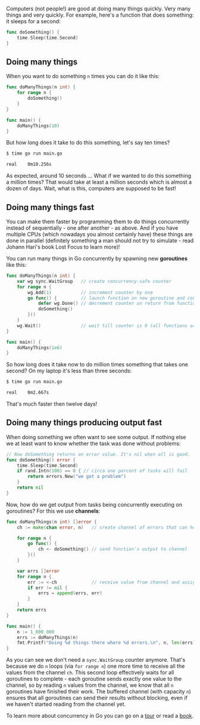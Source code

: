 Computers (not people!) are good at doing many things quickly. Very many things and very quickly. For example, here's a function that does something: it sleeps for a second:

```go
func doSomething() {
    time.Sleep(time.Second)
}
```

## Doing many things

When you want to do something `n` times you can do it like this:

```go
func doManyThings(n int) {
    for range n {
        doSomething()
    }
}

func main() {
    doManyThings(10)
}
```

But how long does it take to do this something, let's say ten times?

```sh
$ time go run main.go 

real    0m10.256s
```

As expected, around 10 seconds ... What if we wanted to do this something a million times? That would take at least a million seconds which is almost a dozen of days. Wait, what is this, computers are supposed to be fast!

## Doing many things fast

You can make them faster by programming them to do things concurrently instead of sequentially - one after another - as above. And if you have multiple CPUs (which nowadays you almost certainly have) these things are done in parallel (definitely something a man should not try to simulate - read Johann Hari's book Lost Focus to learn more)!

You can run many things in Go concurrently by spawning new **goroutines** like this:

```go
func doManyThings(n int) {
    var wg sync.WaitGroup   // create concurrency-safe counter
    for range n {
        wg.Add(1)           // increment counter by one
        go func() {         // launch function on new goroutine and continue
            defer wg.Done() // decrement counter on return from function
            doSomething()
        }()
    }
    wg.Wait()               // wait till counter is 0 (all functions are done)
}

func main() {
    doManyThings(1e6)
}
```

So how long does it take now to do million times something that takes one second? On my laptop it's less than three seconds:

```sh
$ time go run main.go 

real    0m2.667s
```

That's much faster then twelve days!

## Doing many things producing output fast

When doing something we often want to see some output. If nothing else we at least want to know whether the task was done without problems:

```go
// Now doSomething returns an error value. It's nil when all is good.
func doSomething() error {
    time.Sleep(time.Second)
    if rand.Intn(100) == 0 { // circa one percent of tasks will fail
        return errors.New("we got a problem")
    }
    return nil
}
```

Now, how do we get output from tasks being concurrently executing on goroutines? For this we use **channels**:

```go
func doManyThings(n int) []error {
    ch := make(chan error, n)   // create channel of errors that can hold n items

    for range n {
        go func() {
            ch <- doSomething() // send function's output to channel
        }()
    }

    var errs []error
    for range n {
        err := <-ch             // receive value from channel and assign it to err
        if err != nil {
            errs = append(errs, err)
        }
    }
    return errs
}

func main() {
    n := 1_000_000
    errs := doManyThings(n)
    fmt.Printf("Doing %d things there where %d errors.\n", n, len(errs))
}
```

As you can see we don't need a `sync.WaitGroup` counter anymore. That's because we do `n` loops (via `for range n`) one more time to receive all the values from the channel `ch`. This second loop effectively waits for all goroutines to complete - each goroutine sends exactly one value to the channel, so by reading `n` values from the channel, we know that all `n` goroutines have finished their work. The buffered channel (with capacity `n`) ensures that all goroutines can send their results without blocking, even if we haven't started reading from the channel yet.

To learn more about concurrency in Go you can go on a [tour](https://go.dev/tour/concurrency/1) or read a [book](https://www.gopl.io/).
